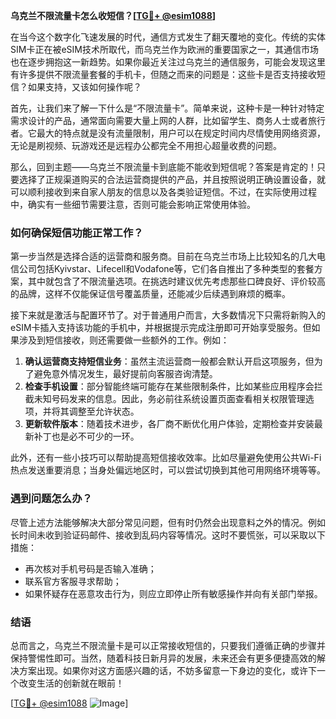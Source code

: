 **乌克兰不限流量卡怎么收短信？[[TG💪+ @esim1088](https://t.me/s/esim1088)]**

在当今这个数字化飞速发展的时代，通信方式发生了翻天覆地的变化。传统的实体SIM卡正在被eSIM技术所取代，而乌克兰作为欧洲的重要国家之一，其通信市场也在逐步拥抱这一新趋势。如果你最近关注过乌克兰的通信服务，可能会发现这里有许多提供不限流量套餐的手机卡，但随之而来的问题是：这些卡是否支持接收短信？如果支持，又该如何操作呢？

首先，让我们来了解一下什么是“不限流量卡”。简单来说，这种卡是一种针对特定需求设计的产品，通常面向需要大量上网的人群，比如留学生、商务人士或者旅行者。它最大的特点就是没有流量限制，用户可以在规定时间内尽情使用网络资源，无论是刷视频、玩游戏还是远程办公都完全不用担心超量收费的问题。

那么，回到主题——乌克兰不限流量卡到底能不能收到短信呢？答案是肯定的！只要选择了正规渠道购买的合法运营商提供的产品，并且按照说明正确设置设备，就可以顺利接收到来自家人朋友的信息以及各类验证短信。不过，在实际使用过程中，确实有一些细节需要注意，否则可能会影响正常使用体验。

### 如何确保短信功能正常工作？

第一步当然是选择合适的运营商和服务商。目前在乌克兰市场上比较知名的几大电信公司包括Kyivstar、Lifecell和Vodafone等，它们各自推出了多种类型的套餐方案，其中就包含了不限流量选项。在挑选时建议优先考虑那些口碑良好、评价较高的品牌，这样不仅能保证信号覆盖质量，还能减少后续遇到麻烦的概率。

接下来就是激活与配置环节了。对于普通用户而言，大多数情况下只需将新购入的eSIM卡插入支持该功能的手机中，并根据提示完成注册即可开始享受服务。但如果涉及到短信接收，则还需要做一些额外的工作。例如：

1. **确认运营商支持短信业务**：虽然主流运营商一般都会默认开启这项服务，但为了避免意外情况发生，最好提前向客服咨询清楚。
2. **检查手机设置**：部分智能终端可能存在某些限制条件，比如某些应用程序会拦截未知号码发来的信息。因此，务必前往系统设置页面查看相关权限管理选项，并将其调整至允许状态。
3. **更新软件版本**：随着技术进步，各厂商不断优化用户体验，定期检查并安装最新补丁也是必不可少的一环。

此外，还有一些小技巧可以帮助提高短信接收效率。比如尽量避免使用公共Wi-Fi热点发送重要消息；当身处偏远地区时，可以尝试切换到其他可用网络环境等等。

### 遇到问题怎么办？

尽管上述方法能够解决大部分常见问题，但有时仍然会出现意料之外的情况。例如长时间未收到验证码邮件、接收到乱码内容等情况。这时不要慌张，可以采取以下措施：

- 再次核对手机号码是否输入准确；
- 联系官方客服寻求帮助；
- 如果怀疑存在恶意攻击行为，则应立即停止所有敏感操作并向有关部门举报。

### 结语

总而言之，乌克兰不限流量卡是可以正常接收短信的，只要我们遵循正确的步骤并保持警惕性即可。当然，随着科技日新月异的发展，未来还会有更多便捷高效的解决方案出现。如果你对这方面感兴趣的话，不妨多留意一下身边的变化，或许下一个改变生活的创新就在眼前！

[[TG💪+ @esim1088](https://t.me/s/esim1088) ![Image](https://i.postimg.cc/4NQfJmqS/Snipaste-2025-05-13-00-14-12.png)]